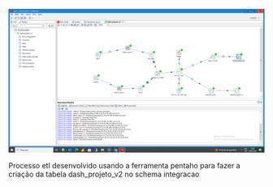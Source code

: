 ![Diagrama ETL](Captura%20de%20Tela%20(143).png)

Processo etl desenvolvido usando a ferramenta pentaho para fazer a criação da tabela dash_projeto_v2 no schema integracao
